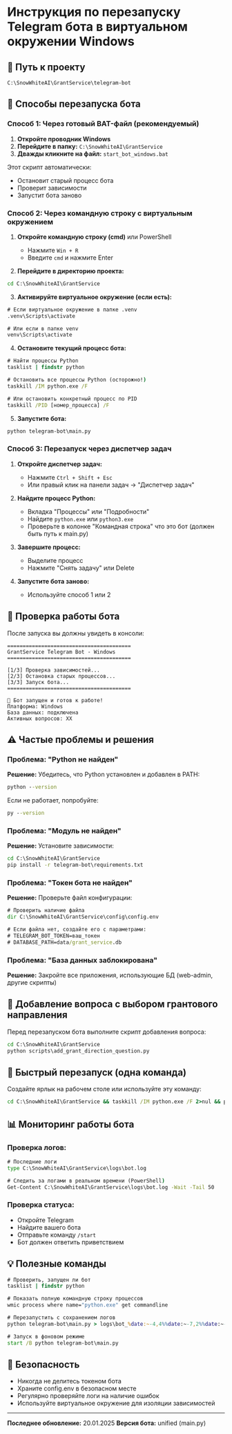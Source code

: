# Инструкция по перезапуску Telegram бота в виртуальном окружении Windows

## 📍 Путь к проекту
```
C:\SnowWhiteAI\GrantService\telegram-bot
```

## 🔄 Способы перезапуска бота

### Способ 1: Через готовый BAT-файл (рекомендуемый)

1. **Откройте проводник Windows**
2. **Перейдите в папку:** `C:\SnowWhiteAI\GrantService`
3. **Дважды кликните на файл:** `start_bot_windows.bat`

Этот скрипт автоматически:
- Остановит старый процесс бота
- Проверит зависимости
- Запустит бота заново

### Способ 2: Через командную строку с виртуальным окружением

1. **Откройте командную строку (cmd)** или PowerShell
   - Нажмите `Win + R`
   - Введите `cmd` и нажмите Enter

2. **Перейдите в директорию проекта:**
```cmd
cd C:\SnowWhiteAI\GrantService
```

3. **Активируйте виртуальное окружение (если есть):**
```cmd
# Если виртуальное окружение в папке .venv
.venv\Scripts\activate

# Или если в папке venv
venv\Scripts\activate
```

4. **Остановите текущий процесс бота:**
```cmd
# Найти процессы Python
tasklist | findstr python

# Остановить все процессы Python (осторожно!)
taskkill /IM python.exe /F

# Или остановить конкретный процесс по PID
taskkill /PID [номер_процесса] /F
```

5. **Запустите бота:**
```cmd
python telegram-bot\main.py
```

### Способ 3: Перезапуск через диспетчер задач

1. **Откройте диспетчер задач:**
   - Нажмите `Ctrl + Shift + Esc`
   - Или правый клик на панели задач → "Диспетчер задач"

2. **Найдите процесс Python:**
   - Вкладка "Процессы" или "Подробности"
   - Найдите `python.exe` или `python3.exe`
   - Проверьте в колонке "Командная строка" что это бот (должен быть путь к main.py)

3. **Завершите процесс:**
   - Выделите процесс
   - Нажмите "Снять задачу" или Delete

4. **Запустите бота заново:**
   - Используйте способ 1 или 2

## 🔧 Проверка работы бота

После запуска вы должны увидеть в консоли:
```
========================================
GrantService Telegram Bot - Windows
========================================

[1/3] Проверка зависимостей...
[2/3] Остановка старых процессов...
[3/3] Запуск бота...
========================================

🤖 Бот запущен и готов к работе!
Платформа: Windows
База данных: подключена
Активных вопросов: XX
```

## ⚠️ Частые проблемы и решения

### Проблема: "Python не найден"
**Решение:** Убедитесь, что Python установлен и добавлен в PATH:
```cmd
python --version
```
Если не работает, попробуйте:
```cmd
py --version
```

### Проблема: "Модуль не найден" 
**Решение:** Установите зависимости:
```cmd
cd C:\SnowWhiteAI\GrantService
pip install -r telegram-bot\requirements.txt
```

### Проблема: "Токен бота не найден"
**Решение:** Проверьте файл конфигурации:
```cmd
# Проверить наличие файла
dir C:\SnowWhiteAI\GrantService\config\config.env

# Если файла нет, создайте его с параметрами:
# TELEGRAM_BOT_TOKEN=ваш_токен
# DATABASE_PATH=data/grant_service.db
```

### Проблема: "База данных заблокирована"
**Решение:** Закройте все приложения, использующие БД (web-admin, другие скрипты)

## 📝 Добавление вопроса с выбором грантового направления

Перед перезапуском бота выполните скрипт добавления вопроса:

```cmd
cd C:\SnowWhiteAI\GrantService
python scripts\add_grant_direction_question.py
```

## 🚀 Быстрый перезапуск (одна команда)

Создайте ярлык на рабочем столе или используйте эту команду:
```cmd
cd C:\SnowWhiteAI\GrantService && taskkill /IM python.exe /F 2>nul && python telegram-bot\main.py
```

## 📊 Мониторинг работы бота

### Проверка логов:
```cmd
# Последние логи
type C:\SnowWhiteAI\GrantService\logs\bot.log

# Следить за логами в реальном времени (PowerShell)
Get-Content C:\SnowWhiteAI\GrantService\logs\bot.log -Wait -Tail 50
```

### Проверка статуса:
- Откройте Telegram
- Найдите вашего бота
- Отправьте команду `/start`
- Бот должен ответить приветствием

## 💡 Полезные команды

```cmd
# Проверить, запущен ли бот
tasklist | findstr python

# Показать полную командную строку процессов
wmic process where name="python.exe" get commandline

# Перезапустить с сохранением логов
python telegram-bot\main.py > logs\bot_%date:~-4,4%%date:~-7,2%%date:~-10,2%.log 2>&1

# Запуск в фоновом режиме
start /B python telegram-bot\main.py
```

## 🔐 Безопасность

- Никогда не делитесь токеном бота
- Храните config.env в безопасном месте
- Регулярно проверяйте логи на наличие ошибок
- Используйте виртуальное окружение для изоляции зависимостей

---

**Последнее обновление:** 20.01.2025
**Версия бота:** unified (main.py)